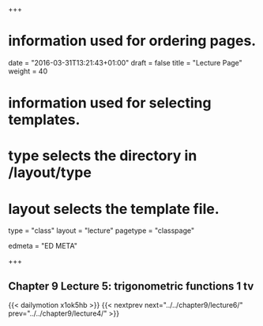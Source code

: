 +++
# information used for ordering pages.
date = "2016-03-31T13:21:43+01:00"
draft = false
title = "Lecture Page"
weight = 40

# information used for selecting templates.
# type selects the directory in /layout/type
# layout selects the template file.

type   = "class"
layout = "lecture"
pagetype = "classpage"





edmeta = "ED META"

+++
## Chapter 9 Lecture 5: trigonometric functions 1 tv
{{< dailymotion x1ok5hb >}}
{{< nextprev next="../../chapter9/lecture6/"     prev="../../chapter9/lecture4/"  >}}

